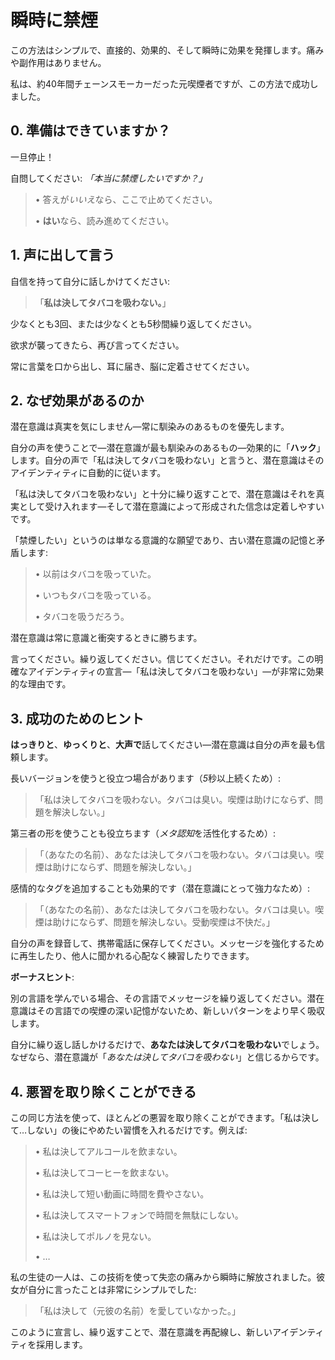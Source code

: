 # 瞬時に禁煙

この方法はシンプルで、直接的、効果的、そして瞬時に効果を発揮します。痛みや副作用はありません。

私は、約40年間チェーンスモーカーだった元喫煙者ですが、この方法で成功しました。

## 0. 準備はできていますか？

一旦停止！

自問してください: *「本当に禁煙したいですか？」*

> • 答えが*いいえ*なら、ここで止めてください。
>
> • **はい**なら、読み進めてください。

## 1. 声に出して言う

自信を持って自分に話しかけてください:

> 「**私は決してタバコを吸わない。**」

少なくとも3回、または少なくとも5秒間繰り返してください。

欲求が襲ってきたら、再び言ってください。

常に言葉を口から出し、耳に届き、脳に定着させてください。

## 2. なぜ効果があるのか

潜在意識は真実を気にしません—常に馴染みのあるものを優先します。

自分の声を使うことで—潜在意識が最も馴染みのあるもの—効果的に「**ハック**」します。自分の声で「私は決してタバコを吸わない」と言うと、潜在意識はそのアイデンティティに自動的に従います。

「私は決してタバコを吸わない」と十分に繰り返すことで、潜在意識はそれを真実として受け入れます—そして潜在意識によって形成された信念は定着しやすいです。

「禁煙したい」というのは単なる意識的な願望であり、古い潜在意識の記憶と矛盾します:

> • 以前はタバコを吸っていた。
>
> • いつもタバコを吸っている。
>
> • タバコを吸うだろう。

潜在意識は常に意識と衝突するときに勝ちます。

言ってください。繰り返してください。信じてください。それだけです。この明確なアイデンティティの宣言—「私は決してタバコを吸わない」—が非常に効果的な理由です。

## 3. 成功のためのヒント

**はっきりと**、**ゆっくりと**、**大声で**話してください—潜在意識は自分の声を最も信頼します。

長いバージョンを使うと役立つ場合があります（*5*秒以上続くため）:

> 「私は決してタバコを吸わない。タバコは臭い。喫煙は助けにならず、問題を解決しない。」

第三者の形を使うことも役立ちます（*メタ認知*を活性化するため）:

> 「（あなたの名前）、あなたは決してタバコを吸わない。タバコは臭い。喫煙は助けにならず、問題を解決しない。」

感情的なタグを追加することも効果的です（潜在意識にとって強力なため）:

> 「（あなたの名前）、あなたは決してタバコを吸わない。タバコは臭い。喫煙は助けにならず、問題を解決しない。受動喫煙は不快だ。」

自分の声を録音して、携帯電話に保存してください。メッセージを強化するために再生したり、他人に聞かれる心配なく練習したりできます。

**ボーナスヒント**:

別の言語を学んでいる場合、その言語でメッセージを繰り返してください。潜在意識はその言語での喫煙の深い記憶がないため、新しいパターンをより早く吸収します。

自分に繰り返し話しかけるだけで、**あなたは決してタバコを吸わない**でしょう。なぜなら、潜在意識が「*あなたは決してタバコを吸わない*」と信じるからです。

## 4. 悪習を取り除くことができる

この同じ方法を使って、ほとんどの悪習を取り除くことができます。「私は決して…しない」の後にやめたい習慣を入れるだけです。例えば:

> • 私は決してアルコールを飲まない。
>
> • 私は決してコーヒーを飲まない。
>
> • 私は決して短い動画に時間を費やさない。
>
> • 私は決してスマートフォンで時間を無駄にしない。
>
> • 私は決してポルノを見ない。
>
> • …

私の生徒の一人は、この技術を使って失恋の痛みから瞬時に解放されました。彼女が自分に言ったことは非常にシンプルでした:

> 「私は決して（元彼の名前）を愛していなかった。」

このように宣言し、繰り返すことで、潜在意識を再配線し、新しいアイデンティティを採用します。